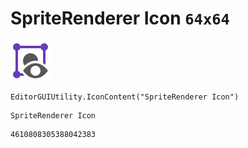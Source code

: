 # SpriteRenderer Icon `64x64`
<img src="/img/SpriteRenderer%20Icon.png" width=64 height=64>

``` CSharp
EditorGUIUtility.IconContent("SpriteRenderer Icon")
```
```
SpriteRenderer Icon
```
```
4610808305388042383
```
